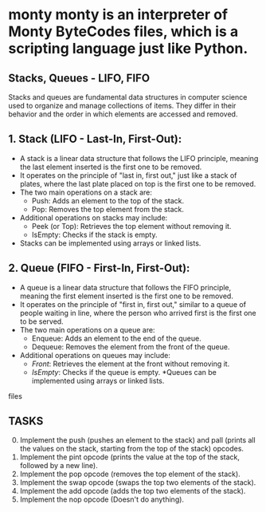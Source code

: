 # monty monty is an interpreter of Monty ByteCodes files, which is a scripting language just like Python.
## Stacks, Queues - LIFO, FIFO

Stacks and queues are fundamental data structures in computer science used to organize and manage collections of items. They differ in their behavior and the order in which elements are accessed and removed.

## 1. Stack (LIFO - Last-In, First-Out):

* A stack is a linear data structure that follows the LIFO principle, meaning the last element inserted is the first one to be removed.
* It operates on the principle of "last in, first out," just like a stack of plates, where the last plate placed on top is the first one to be removed.
* The two main operations on a stack are:
    * Push: Adds an element to the top of the stack.
    * Pop: Removes the top element from the stack.
* Additional operations on stacks may include:
    * Peek (or Top): Retrieves the top element without removing it.
    * IsEmpty: Checks if the stack is empty.
* Stacks can be implemented using arrays or linked lists.

## 2. Queue (FIFO - First-In, First-Out):

* A queue is a linear data structure that follows the FIFO principle, meaning the first element inserted is the first one to be removed.
* It operates on the principle of "first in, first out," similar to a queue of people waiting in line, where the person who arrived first is the first one to be served.
* The two main operations on a queue are:
    * Enqueue: Adds an element to the end of the queue.
    * Dequeue: Removes the element from the front of the queue.
* Additional operations on queues may include:
    * *Front*: Retrieves the element at the front without removing it.
    * *IsEmpty*: Checks if the queue is empty.
*Queues can be implemented using arrays or linked lists.

 files
## TASKS
0. Implement the push (pushes an element to the stack) and pall (prints all the values on the stack, starting from the top of the stack) opcodes.
1. Implement the pint opcode (prints the value at the top of the stack, followed by a new line).
2. Implement the pop opcode (removes the top element of the stack).
3. Implement the swap opcode (swaps the top two elements of the stack).
4. Implement the add opcode (adds the top two elements of the stack).
5. Implement the nop opcode (Doesn't do anything).